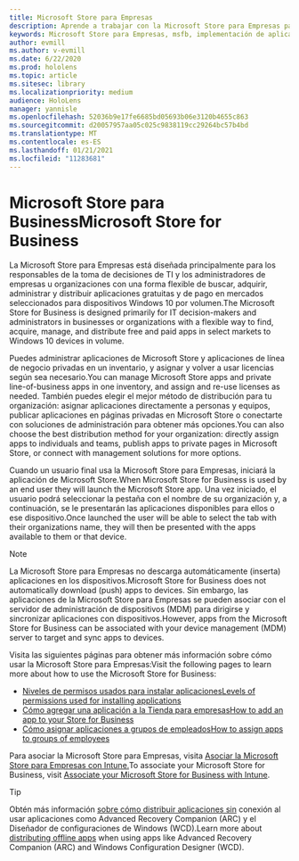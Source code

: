 ```yaml
---
title: Microsoft Store para Empresas
description: Aprende a trabajar con la Microsoft Store para Empresas para publicar tus aplicaciones de realidad mixta en tu empresa.
keywords: Microsoft Store para Empresas, msfb, implementación de aplicaciones, store
author: evmill
ms.author: v-evmill
ms.date: 6/22/2020
ms.prod: hololens
ms.topic: article
ms.sitesec: library
ms.localizationpriority: medium
audience: HoloLens
manager: yannisle
ms.openlocfilehash: 52036b9e17fe6685bd05693b06e3120b4655c863
ms.sourcegitcommit: d20057957aa05c025c9838119cc29264bc57b4bd
ms.translationtype: MT
ms.contentlocale: es-ES
ms.lasthandoff: 01/21/2021
ms.locfileid: "11283681"
---
```

# <span data-ttu-id="4efa9-104">Microsoft Store para Business</span><span class="sxs-lookup"><span data-stu-id="4efa9-104">Microsoft Store for Business</span></span>

<span data-ttu-id="4efa9-105">La Microsoft Store para Empresas está diseñada principalmente para los responsables de la toma de decisiones de TI y los administradores de empresas u organizaciones con una forma flexible de buscar, adquirir, administrar y distribuir aplicaciones gratuitas y de pago en mercados seleccionados para dispositivos Windows 10 por volumen.</span><span class="sxs-lookup"><span data-stu-id="4efa9-105">The Microsoft Store for Business is designed primarily for IT decision-makers and administrators in businesses or organizations with a flexible way to find, acquire, manage, and distribute free and paid apps in select markets to Windows 10 devices in volume.</span></span> 

<span data-ttu-id="4efa9-106">Puedes administrar aplicaciones de Microsoft Store y aplicaciones de línea de negocio privadas en un inventario, y asignar y volver a usar licencias según sea necesario.</span><span class="sxs-lookup"><span data-stu-id="4efa9-106">You can manage Microsoft Store apps and private line-of-business apps in one inventory, and assign and re-use licenses as needed.</span></span> <span data-ttu-id="4efa9-107">También puedes elegir el mejor método de distribución para tu organización: asignar aplicaciones directamente a personas y equipos, publicar aplicaciones en páginas privadas en Microsoft Store o conectarte con soluciones de administración para obtener más opciones.</span><span class="sxs-lookup"><span data-stu-id="4efa9-107">You can also choose the best distribution method for your organization: directly assign apps to individuals and teams, publish apps to private pages in Microsoft Store, or connect with management solutions for more options.</span></span>

<span data-ttu-id="4efa9-108">Cuando un usuario final usa la Microsoft Store para Empresas, iniciará la aplicación de Microsoft Store.</span><span class="sxs-lookup"><span data-stu-id="4efa9-108">When Microsoft Store for Business is used by an end user they will launch the Microsoft Store app.</span></span> <span data-ttu-id="4efa9-109">Una vez iniciado, el usuario podrá seleccionar la pestaña con el nombre de su organización y, a continuación, se le presentarán las aplicaciones disponibles para ellos o ese dispositivo.</span><span class="sxs-lookup"><span data-stu-id="4efa9-109">Once launched the user will be able to select the tab with their organizations name, they will then be presented with the apps available to them or that device.</span></span>

> [!Note] 
> <span data-ttu-id="4efa9-110">La Microsoft Store para Empresas no descarga automáticamente (inserta) aplicaciones en los dispositivos.</span><span class="sxs-lookup"><span data-stu-id="4efa9-110">Microsoft Store for Business does not automatically download (push) apps to devices.</span></span> <span data-ttu-id="4efa9-111">Sin embargo, las aplicaciones de la Microsoft Store para Empresas se pueden asociar con el servidor de administración de dispositivos (MDM) para dirigirse y sincronizar aplicaciones con dispositivos.</span><span class="sxs-lookup"><span data-stu-id="4efa9-111">However, apps from the Microsoft Store for Business can be associated with your device management (MDM) server to target and sync apps to devices.</span></span>

<span data-ttu-id="4efa9-112">Visita las siguientes páginas para obtener más información sobre cómo usar la Microsoft Store para Empresas:</span><span class="sxs-lookup"><span data-stu-id="4efa9-112">Visit the following pages to learn more about how to use the Microsoft Store for Business:</span></span>
* [<span data-ttu-id="4efa9-113">Niveles de permisos usados para instalar aplicaciones</span><span class="sxs-lookup"><span data-stu-id="4efa9-113">Levels of permissions used for installing applications</span></span>](https://docs.microsoft.com/mem/intune/configuration/device-restrictions-windows-holographic#app-store)
* [<span data-ttu-id="4efa9-114">Cómo agregar una aplicación a la Tienda para empresas</span><span class="sxs-lookup"><span data-stu-id="4efa9-114">How to add an app to your Store for Business</span></span>](https://docs.microsoft.com/mem/intune/apps/store-apps-windows)
* [<span data-ttu-id="4efa9-115">Cómo asignar aplicaciones a grupos de empleados</span><span class="sxs-lookup"><span data-stu-id="4efa9-115">How to assign apps to groups of employees</span></span>](https://docs.microsoft.com/mem/intune/apps/windows-store-for-business)

<span data-ttu-id="4efa9-116">Para asociar la Microsoft Store para Empresas, visita [Asociar la Microsoft Store para Empresas con Intune.](https://docs.microsoft.com/mem/intune/apps/windows-store-for-business#associate-your-microsoft-store-for-business-account-with-intune)</span><span class="sxs-lookup"><span data-stu-id="4efa9-116">To associate your Microsoft Store for Business, visit [Associate your Microsoft Store for Business with Intune](https://docs.microsoft.com/mem/intune/apps/windows-store-for-business#associate-your-microsoft-store-for-business-account-with-intune).</span></span>

> [!Tip] 
> <span data-ttu-id="4efa9-117">Obtén más información [sobre cómo distribuir aplicaciones sin](https://docs.microsoft.com/microsoft-store/distribute-offline-apps) conexión al usar aplicaciones como Advanced Recovery Companion (ARC) y el Diseñador de configuraciones de Windows (WCD).</span><span class="sxs-lookup"><span data-stu-id="4efa9-117">Learn more about [distributing offline apps](https://docs.microsoft.com/microsoft-store/distribute-offline-apps) when using apps like Advanced Recovery Companion (ARC) and Windows Configuration Designer (WCD).</span></span>
